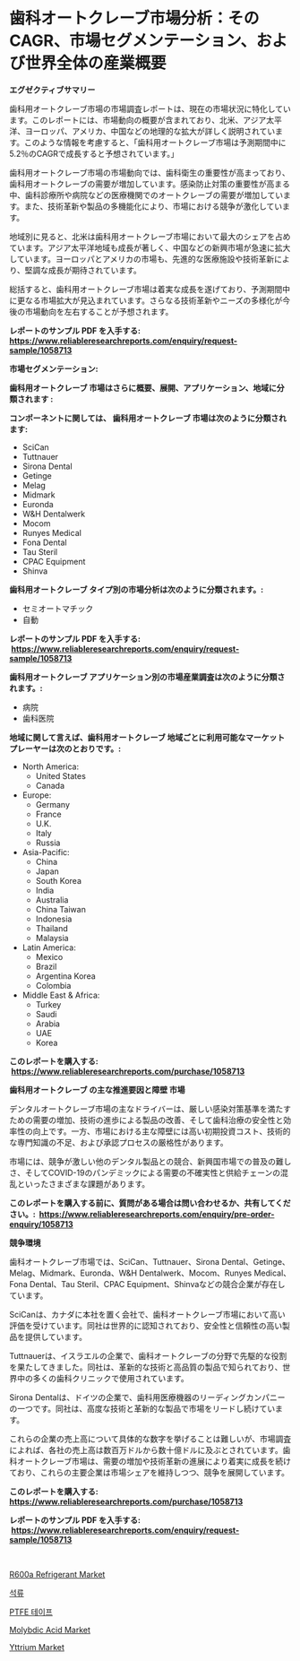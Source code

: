 <p><h1>歯科オートクレーブ市場分析：そのCAGR、市場セグメンテーション、および世界全体の産業概要</h1></p><p><strong>エグゼクティブサマリー</strong></p>
<p><p>歯科用オートクレーブ市場の市場調査レポートは、現在の市場状況に特化しています。このレポートには、市場動向の概要が含まれており、北米、アジア太平洋、ヨーロッパ、アメリカ、中国などの地理的な拡大が詳しく説明されています。このような情報を考慮すると、「歯科用オートクレーブ市場は予測期間中に5.2％のCAGRで成長すると予想されています。」</p><p>歯科用オートクレーブ市場の市場動向では、歯科衛生の重要性が高まっており、歯科用オートクレーブの需要が増加しています。感染防止対策の重要性が高まる中、歯科診療所や病院などの医療機関でのオートクレーブの需要が増加しています。また、技術革新や製品の多機能化により、市場における競争が激化しています。</p><p>地域別に見ると、北米は歯科用オートクレーブ市場において最大のシェアを占めています。アジア太平洋地域も成長が著しく、中国などの新興市場が急速に拡大しています。ヨーロッパとアメリカの市場も、先進的な医療施設や技術革新により、堅調な成長が期待されています。</p><p>総括すると、歯科用オートクレーブ市場は着実な成長を遂げており、予測期間中に更なる市場拡大が見込まれています。さらなる技術革新やニーズの多様化が今後の市場動向を左右することが予想されます。</p></p>
<p><strong>レポートのサンプル PDF を入手する: <a href="https://www.reliableresearchreports.com/enquiry/request-sample/1058713">https://www.reliableresearchreports.com/enquiry/request-sample/1058713</a></strong></p>
<p><strong>市場セグメンテーション:</strong></p>
<p><strong> 歯科用オートクレーブ 市場はさらに概要、展開、アプリケーション、地域に分類されます :</strong></p>
<p><strong>コンポーネントに関しては、 歯科用オートクレーブ 市場は次のように分類されます: &nbsp;</strong></p>
<p><ul><li>SciCan</li><li>Tuttnauer</li><li>Sirona Dental</li><li>Getinge</li><li>Melag</li><li>Midmark</li><li>Euronda</li><li>W&H Dentalwerk</li><li>Mocom</li><li>Runyes Medical</li><li>Fona Dental</li><li>Tau Steril</li><li>CPAC Equipment</li><li>Shinva</li></ul></p>
<p><strong> 歯科用オートクレーブ タイプ別の市場分析は次のように分類されます。:</strong></p>
<p><ul><li>セミオートマチック</li><li>自動</li></ul></p>
<p><strong>レポートのサンプル PDF を入手する: &nbsp;<a href="https://www.reliableresearchreports.com/enquiry/request-sample/1058713">https://www.reliableresearchreports.com/enquiry/request-sample/1058713</a></strong></p>
<p><strong> 歯科用オートクレーブ アプリケーション別の市場産業調査は次のように分類されます。:</strong></p>
<p><ul><li>病院</li><li>歯科医院</li></ul></p>
<p><strong>地域に関して言えば、歯科用オートクレーブ 地域ごとに利用可能なマーケットプレーヤーは次のとおりです。:</strong></p>
<p><ul>
    <li>
        North America:
        <ul>
            <li>United States</li>
            <li>Canada</li>
        </ul>
    </li>
    <li>
        Europe:
        <ul>
            <li>Germany</li>
            <li>France</li>
            <li>U.K.</li>
            <li>Italy</li>
            <li>Russia</li>
        </ul>
    </li>
    <li>
        Asia-Pacific:
        <ul>
            <li>China</li>
            <li>Japan</li>
            <li>South Korea</li>
            <li>India</li>
            <li>Australia</li>
            <li>China Taiwan</li>
            <li>Indonesia</li>
            <li>Thailand</li>
            <li>Malaysia</li>
        </ul>
    </li>
    <li>
        Latin America:
        <ul>
            <li>Mexico</li>
            <li>Brazil</li>
            <li>Argentina Korea</li>
            <li>Colombia</li>
        </ul>
    </li>
    <li>
        Middle East & Africa:
        <ul>
            <li>Turkey</li>
            <li>Saudi</li>
            <li>Arabia</li>
            <li>UAE</li>
            <li>Korea</li>
        </ul>
    </li>
    </ul></p>
<p><strong>このレポートを購入する: &nbsp;<a href="https://www.reliableresearchreports.com/purchase/1058713">https://www.reliableresearchreports.com/purchase/1058713</a></strong></p>
<p><strong>歯科用オートクレーブ の主な推進要因と障壁 市場</strong></p>
<p><p>デンタルオートクレーブ市場の主なドライバーは、厳しい感染対策基準を満たすための需要の増加、技術の進歩による製品の改善、そして歯科治療の安全性と効率性の向上です。一方、市場における主な障壁には高い初期投資コスト、技術的な専門知識の不足、および承認プロセスの厳格性があります。</p><p>市場には、競争が激しい他のデンタル製品との競合、新興国市場での普及の難しさ、そしてCOVID-19のパンデミックによる需要の不確実性と供給チェーンの混乱といったさまざまな課題があります。</p></p>
<p><strong>このレポートを購入する前に、質問がある場合は問い合わせるか、共有してください。:&nbsp; <a href="https://www.reliableresearchreports.com/enquiry/pre-order-enquiry/1058713">https://www.reliableresearchreports.com/enquiry/pre-order-enquiry/1058713</a></strong></p>
<p><strong>競争環境</strong></p>
<p><p>歯科オートクレーブ市場では、SciCan、Tuttnauer、Sirona Dental、Getinge、Melag、Midmark、Euronda、W&H Dentalwerk、Mocom、Runyes Medical、Fona Dental、Tau Steril、CPAC Equipment、Shinvaなどの競合企業が存在しています。</p><p>SciCanは、カナダに本社を置く会社で、歯科オートクレーブ市場において高い評価を受けています。同社は世界的に認知されており、安全性と信頼性の高い製品を提供しています。</p><p>Tuttnauerは、イスラエルの企業で、歯科オートクレーブの分野で先駆的な役割を果たしてきました。同社は、革新的な技術と高品質の製品で知られており、世界中の多くの歯科クリニックで使用されています。</p><p>Sirona Dentalは、ドイツの企業で、歯科用医療機器のリーディングカンパニーの一つです。同社は、高度な技術と革新的な製品で市場をリードし続けています。</p><p>これらの企業の売上高について具体的な数字を挙げることは難しいが、市場調査によれば、各社の売上高は数百万ドルから数十億ドルに及ぶとされています。歯科オートクレーブ市場は、需要の増加や技術革新の進展により着実に成長を続けており、これらの主要企業は市場シェアを維持しつつ、競争を展開しています。</p></p>
<p><strong>このレポートを購入する: &nbsp; <a href="https://www.reliableresearchreports.com/purchase/1058713">https://www.reliableresearchreports.com/purchase/1058713</a></strong></p>
<p><strong>レポートのサンプル PDF を入手する: &nbsp;<a href="https://www.reliableresearchreports.com/enquiry/request-sample/1058713">https://www.reliableresearchreports.com/enquiry/request-sample/1058713</a></strong><strong></strong></p>
<p>&nbsp;</p>
<p><p><a href="https://github.com/Krish2023na/Market-Research-Report-List-3/blob/main/r600a-refrigerant-market.md">R600a Refrigerant Market</a></p><p><a href="https://github.com/crfsywufhm81415/Market-Research-Report-List-1/blob/main/6159035189804.md">석류</a></p><p><a href="https://github.com/vs10l4sfg5c/Market-Research-Report-List-1/blob/main/3009613189805.md">PTFE 테이프</a></p><p><a href="https://view.publitas.com/reportprime-1/molybdic-acid-market-size-global-industry-overview-market-segmentation-and-forecast-2023-to-2030/">Molybdic Acid Market</a></p><p><a href="https://issuu.com/reportprime-2/docs/yttrium-market-size-2030.pptx">Yttrium Market</a></p></p>